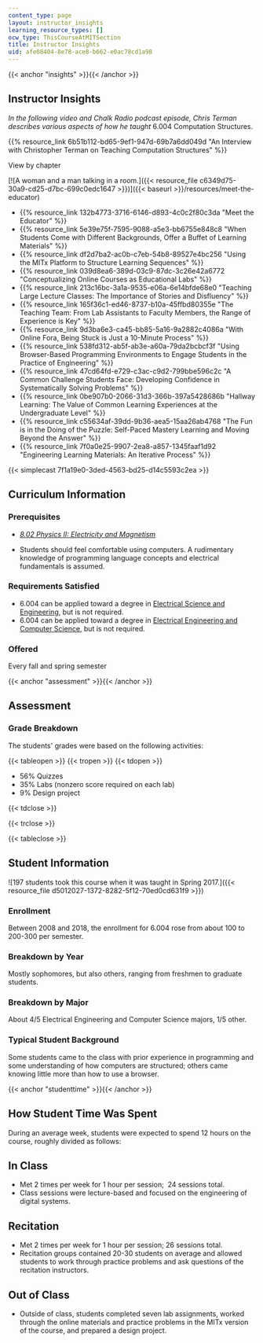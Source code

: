 ```yaml
---
content_type: page
layout: instructor_insights
learning_resource_types: []
ocw_type: ThisCourseAtMITSection
title: Instructor Insights
uid: afe08404-8e78-ace8-b662-e0ac78cd1a98
---
```


{{< anchor "insights" >}}{{< /anchor >}}

Instructor Insights
-------------------

_In the following video and Chalk Radio podcast episode, Chris Terman describes various aspects of how he taught_ 6.004 Computation Structures.

{{% resource_link 6b51b112-bd65-9ef1-947d-69b7a6dd049d "An Interview with Christopher Terman on Teaching Computation Structures" %}}

View by chapter

[![A woman and a man talking in a room.]({{< resource_file c6349d75-30a9-cd25-d7bc-699c0edc1647 >}})]({{< baseurl >}}/resources/meet-the-educator)

*   {{% resource_link 132b4773-3716-6146-d893-4c0c2f80c3da "Meet the Educator" %}}
*   {{% resource_link 5e39e75f-7595-9088-a5e3-bb6755e848c8 "When Students Come with Different Backgrounds, Offer a Buffet of Learning Materials" %}}
*   {{% resource_link df2d7ba2-ac0b-c7eb-54b8-89527e4bc256 "Using the MITx Platform to Structure Learning Sequences" %}}
*   {{% resource_link 039d8ea6-389d-03c9-87dc-3c26e42a6772 "Conceptualizing Online Courses as Educational Labs" %}}
*   {{% resource_link 213c16bc-3a1a-9535-e06a-6e14bfde68e0 "Teaching Large Lecture Classes: The Importance of Stories and Disfluency" %}}
*   {{% resource_link 165f36c1-ed46-8737-b10a-45ffbd80355e "The Teaching Team: From Lab Assistants to Faculty Members, the Range of Experience is Key" %}}
*   {{% resource_link 9d3ba6e3-ca45-bb85-5a16-9a2882c4086a "With Online Fora, Being Stuck is Just a 10-Minute Process" %}}
*   {{% resource_link 538fd312-ab5f-ab3e-a60a-79da2bcbcf3f "Using Browser-Based Programming Environments to Engage Students in the Practice of Engineering" %}}
*   {{% resource_link 47cd64fd-e729-c3ac-c9d2-799bbe596c2c "A Common Challenge Students Face: Developing Confidence in Systematically Solving Problems" %}}
*   {{% resource_link 0be907b0-2066-31d3-366b-397a5428686b "Hallway Learning: The Value of Common Learning Experiences at the Undergraduate Level" %}}
*   {{% resource_link c55634af-39dd-9b36-aea5-15aa26ab4768 "The Fun is in the Doing of the Puzzle: Self-Paced Mastery Learning and Moving Beyond the Answer" %}}
*   {{% resource_link 7f0a0e25-9907-2ea8-a857-1345faaf1d92 "Engineering Learning Materials: An Iterative Process" %}}

{{< simplecast 7f1a19e0-3ded-4563-bd25-d14c5593c2ea >}}

Curriculum Information
----------------------

### Prerequisites

*   _[8.02 Physics II: Electricity and Magnetism](/courses/8-02-physics-ii-electricity-and-magnetism-spring-2007/)_

*   Students should feel comfortable using computers. A rudimentary knowledge of programming language concepts and electrical fundamentals is assumed.

### Requirements Satisfied

*   6.004 can be applied toward a degree in [Electrical Science and Engineering](https://www.eecs.mit.edu/academics-admissions/undergraduate-programs/course-6-1-electrical-science-and-engineering), but is not required.
*   6.004 can be applied toward a degree in [Electrical Engineering and Computer Science](https://www.eecs.mit.edu/academics-admissions/undergraduate-programs/course-6-2-electrical-eng-computer-science), but is not required.

### Offered

Every fall and spring semester

{{< anchor "assessment" >}}{{< /anchor >}}

Assessment
----------

### Grade Breakdown

The students' grades were based on the following activities:

{{< tableopen >}}
{{< tropen >}}
{{< tdopen >}}
- 56% Quizzes
- 35% Labs (nonzero score required on each lab)
- 9% Design project

{{< tdclose >}}

{{< trclose >}}

{{< tableclose >}}

Student Information
-------------------

![197 students took this course when it was taught in Spring 2017.]({{< resource_file d5012027-1372-8282-5f12-70ed0cd631f9 >}})

### Enrollment

Between 2008 and 2018, the enrollment for 6.004 rose from about 100 to 200-300 per semester.

### Breakdown by Year

Mostly sophomores, but also others, ranging from freshmen to graduate students.

### Breakdown by Major

About 4/5 Electrical Engineering and Computer Science majors, 1/5 other.

### Typical Student Background

Some students came to the class with prior experience in programming and some understanding of how computers are structured; others came knowing little more than how to use a browser.

{{< anchor "studenttime" >}}{{< /anchor >}}

How Student Time Was Spent
--------------------------

During an average week, students were expected to spend 12 hours on the course, roughly divided as follows:

In Class
--------

*   Met 2 times per week for 1 hour per session;  24 sessions total.
*   Class sessions were lecture-based and focused on the engineering of digital systems.

Recitation
----------

*   Met 2 times per week for 1 hour per session; 26 sessions total.
*   Recitation groups contained 20-30 students on average and allowed students to work through practice problems and ask questions of the recitation instructors.

Out of Class
------------

*   Outside of class, students completed seven lab assignments, worked through the online materials and practice problems in the MITx version of the course, and prepared a design project.